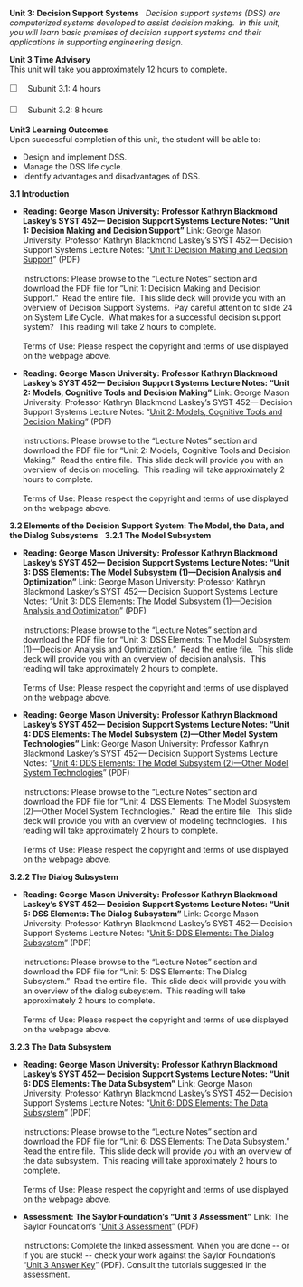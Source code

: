 **Unit 3: Decision Support Systems** <span id="3"></span> 
*Decision support systems (DSS) are computerized systems developed to
assist decision making.  In this unit, you will learn basic premises of
decision support systems and their applications in supporting
engineering design.*

**Unit 3 Time Advisory**  
This unit will take you approximately 12 hours to complete.  
  
 <span
style="color: rgb(85, 85, 85); font-family: 'Myriad Pro', 'Gill Sans', 'Gill Sans MT', Calibri, sans-serif; font-size: 16px; line-height: 24px; text-align: left; -webkit-text-size-adjust: none; ">☐
   </span>Subunit 3.1: 4 hours  
  
 <span
style="color: rgb(85, 85, 85); font-family: 'Myriad Pro', 'Gill Sans', 'Gill Sans MT', Calibri, sans-serif; font-size: 16px; line-height: 24px; text-align: left; -webkit-text-size-adjust: none; ">☐
   </span>Subunit 3.2: 8 hours

**Unit3 Learning Outcomes**  
Upon successful completion of this unit, the student will be able to:  
-   Design and implement DSS.
-   Manage the DSS life cycle.
-   Identify advantages and disadvantages of DSS. 

**3.1 Introduction** <span id="3.1"></span> 
-   **Reading: George Mason University: Professor Kathryn Blackmond
    Laskey’s SYST 452— Decision Support Systems Lecture Notes: “Unit 1:
    Decision Making and Decision Support”**
    Link: George Mason University: Professor Kathryn Blackmond Laskey’s
    SYST 452— Decision Support Systems Lecture Notes: “[Unit 1: Decision
    Making and Decision
    Support](http://volgenau.gmu.edu/~klaskey/SYST542/)” (PDF)  
        
     Instructions: Please browse to the “Lecture Notes” section and
    download the PDF file for “Unit 1: Decision Making and Decision
    Support.”  Read the entire file.  This slide deck will provide you
    with an overview of Decision Support Systems.  Pay careful attention
    to slide 24 on System Life Cycle.  What makes for a successful
    decision support system?  This reading will take 2 hours to
    complete.  
        
     Terms of Use: Please respect the copyright and terms of use
    displayed on the webpage above.

-   **Reading: George Mason University: Professor Kathryn Blackmond
    Laskey’s SYST 452— Decision Support Systems Lecture Notes: “Unit 2:
    Models, Cognitive Tools and Decision Making”**
    Link: George Mason University: Professor Kathryn Blackmond Laskey’s
    SYST 452— Decision Support Systems Lecture Notes: “[Unit 2: Models,
    Cognitive Tools and Decision
    Making](http://volgenau.gmu.edu/~klaskey/SYST542/)” (PDF)  
        
     Instructions: Please browse to the “Lecture Notes” section and
    download the PDF file for “Unit 2: Models, Cognitive Tools and
    Decision Making.”  Read the entire file.  This slide deck will
    provide you with an overview of decision modeling.  This reading
    will take approximately 2 hours to complete.  
        
     Terms of Use: Please respect the copyright and terms of use
    displayed on the webpage above.

**3.2 Elements of the Decision Support System: The Model, the Data, and
the Dialog Subsystems** <span id="3.2"></span> 
**3.2.1 The Model Subsystem** <span id="3.2.1"></span> 
-   **Reading: George Mason University: Professor Kathryn Blackmond
    Laskey’s SYST 452— Decision Support Systems Lecture Notes: “Unit 3:
    DSS Elements: The Model Subsystem (1)—Decision Analysis and
    Optimization”**
    Link: George Mason University: Professor Kathryn Blackmond Laskey’s
    SYST 452— Decision Support Systems Lecture Notes: “[Unit 3: DDS
    Elements: The Model Subsystem (1)—Decision Analysis and
    Optimization](http://volgenau.gmu.edu/~klaskey/SYST542/)” (PDF)  
        
     Instructions: Please browse to the “Lecture Notes” section and
    download the PDF file for “Unit 3: DSS Elements: The Model Subsystem
    (1)—Decision Analysis and Optimization.”  Read the entire file. 
    This slide deck will provide you with an overview of decision
    analysis.  This reading will take approximately 2 hours to
    complete.  
        
     Terms of Use: Please respect the copyright and terms of use
    displayed on the webpage above.

-   **Reading: George Mason University: Professor Kathryn Blackmond
    Laskey’s SYST 452— Decision Support Systems Lecture Notes: “Unit 4:
    DDS Elements: The Model Subsystem (2)—Other Model System
    Technologies”**
    Link: George Mason University: Professor Kathryn Blackmond Laskey’s
    SYST 452— Decision Support Systems Lecture Notes: “[Unit 4: DDS
    Elements: The Model Subsystem (2)—Other Model System
    Technologies](http://volgenau.gmu.edu/~klaskey/SYST542/)” (PDF)  
        
     Instructions: Please browse to the “Lecture Notes” section and
    download the PDF file for “Unit 4: DSS Elements: The Model Subsystem
    (2)—Other Model System Technologies.”  Read the entire file.  This
    slide deck will provide you with an overview of modeling
    technologies.  This reading will take approximately 2 hours to
    complete.  
        
     Terms of Use: Please respect the copyright and terms of use
    displayed on the webpage above.

**3.2.2 The Dialog Subsystem** <span id="3.2.2"></span> 
-   **Reading: George Mason University: Professor Kathryn Blackmond
    Laskey’s SYST 452— Decision Support Systems Lecture Notes: “Unit 5:
    DSS Elements: The Dialog Subsystem”**
    Link: George Mason University: Professor Kathryn Blackmond Laskey’s
    SYST 452— Decision Support Systems Lecture Notes: “[Unit 5: DDS
    Elements: The Dialog
    Subsystem](http://volgenau.gmu.edu/~klaskey/SYST542/)” (PDF)  
        
     Instructions: Please browse to the “Lecture Notes” section and
    download the PDF file for “Unit 5: DSS Elements: The Dialog
    Subsystem.”  Read the entire file.  This slide deck will provide you
    with an overview of the dialog subsystem.  This reading will take
    approximately 2 hours to complete.  
        
     Terms of Use: Please respect the copyright and terms of use
    displayed on the webpage above.

**3.2.3 The Data Subsystem** <span id="3.2.3"></span> 
-   **Reading: George Mason University: Professor Kathryn Blackmond
    Laskey’s SYST 452— Decision Support Systems Lecture Notes: “Unit 6:
    DDS Elements: The Data Subsystem”**
    Link: George Mason University: Professor Kathryn Blackmond Laskey’s
    SYST 452— Decision Support Systems Lecture Notes: “[Unit 6: DDS
    Elements: The Data
    Subsystem](http://volgenau.gmu.edu/~klaskey/SYST542/)” (PDF)  
        
     Instructions: Please browse to the “Lecture Notes” section and
    download the PDF file for “Unit 6: DSS Elements: The Data
    Subsystem.”  Read the entire file.  This slide deck will provide you
    with an overview of the data subsystem.  This reading will take
    approximately 2 hours to complete.  
        
     Terms of Use: Please respect the copyright and terms of use
    displayed on the webpage above.

-   **Assessment: The Saylor Foundation’s “Unit 3 Assessment”**
    Link: The Saylor Foundation’s “[Unit 3
    Assessment](http://www.saylor.org/site/wp-content/uploads/2012/08/ME-402-Assessment-Unit-3.FINAL_.pdf)”
    (PDF)  
        
     Instructions: Complete the linked assessment. When you are done --
    or if you are stuck! -- check your work against the Saylor
    Foundation’s “[Unit 3 Answer
    Key](http://www.saylor.org/site/wp-content/uploads/2012/08/ME-402-Assessment-Answer-Key-Unit-3.FINAL_.pdf)”
    (PDF). Consult the tutorials suggested in the assessment.


